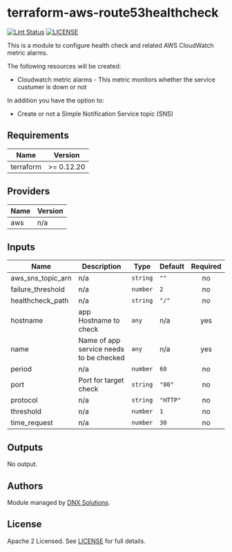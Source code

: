 # terraform-aws-route53healthcheck

[![Lint Status](https://github.com/DNXLabs/terraform-aws-route53healthcheck/workflows/Lint/badge.svg)](https://github.com/DNXLabs/terraform-aws-route53healthcheck/actions)
[![LICENSE](https://img.shields.io/github/license/DNXLabs/terraform-aws-route53healthcheck)](https://github.com/DNXLabs/terraform-aws-route53healthcheck/blob/master/LICENSE)

This is a module to configure health check and related AWS CloudWatch metric alarms.

The following resources will be created:

 - Cloudwatch metric alarms - This metric monitors whether the service custumer is down or not

In addition you have the option to:

 - Create or not a Simple Notification Service topic (SNS)

<!--- BEGIN_TF_DOCS --->

## Requirements

| Name | Version |
|------|---------|
| terraform | >= 0.12.20 |

## Providers

| Name | Version |
|------|---------|
| aws | n/a |

## Inputs

| Name | Description | Type | Default | Required |
|------|-------------|------|---------|:--------:|
| aws\_sns\_topic\_arn | n/a | `string` | `""` | no |
| failure\_threshold | n/a | `number` | `2` | no |
| healthcheck\_path | n/a | `string` | `"/"` | no |
| hostname | app Hostname to check | `any` | n/a | yes |
| name | Name of app service needs to be checked | `any` | n/a | yes |
| period | n/a | `number` | `60` | no |
| port | Port for target check | `string` | `"80"` | no |
| protocol | n/a | `string` | `"HTTP"` | no |
| threshold | n/a | `number` | `1` | no |
| time\_request | n/a | `number` | `30` | no |

## Outputs

No output.

<!--- END_TF_DOCS --->

## Authors

Module managed by [DNX Solutions](https://github.com/DNXLabs).

## License

Apache 2 Licensed. See [LICENSE](https://github.com/DNXLabs/terraform-aws-route53healthcheck/blob/master/LICENSE) for full details.

